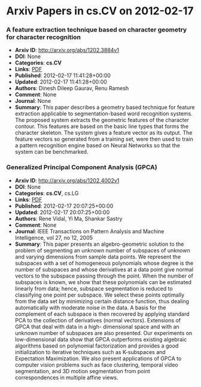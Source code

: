 # Arxiv Papers in cs.CV on 2012-02-17
### A feature extraction technique based on character geometry for character recognition
- **Arxiv ID**: http://arxiv.org/abs/1202.3884v1
- **DOI**: None
- **Categories**: **cs.CV**
- **Links**: [PDF](http://arxiv.org/pdf/1202.3884v1)
- **Published**: 2012-02-17 11:41:28+00:00
- **Updated**: 2012-02-17 11:41:28+00:00
- **Authors**: Dinesh Dileep Gaurav, Renu Ramesh
- **Comment**: None
- **Journal**: None
- **Summary**: This paper describes a geometry based technique for feature extraction applicable to segmentation-based word recognition systems. The proposed system extracts the geometric features of the character contour. This features are based on the basic line types that forms the character skeleton. The system gives a feature vector as its output. The feature vectors so generated from a training set, were then used to train a pattern recognition engine based on Neural Networks so that the system can be benchmarked.



### Generalized Principal Component Analysis (GPCA)
- **Arxiv ID**: http://arxiv.org/abs/1202.4002v1
- **DOI**: None
- **Categories**: **cs.CV**, cs.LG
- **Links**: [PDF](http://arxiv.org/pdf/1202.4002v1)
- **Published**: 2012-02-17 20:07:25+00:00
- **Updated**: 2012-02-17 20:07:25+00:00
- **Authors**: Rene Vidal, Yi Ma, Shankar Sastry
- **Comment**: None
- **Journal**: IEEE Transactions on Pattern Analysis and Machine Intelligence,
  vol 27, no 12, 2005
- **Summary**: This paper presents an algebro-geometric solution to the problem of segmenting an unknown number of subspaces of unknown and varying dimensions from sample data points. We represent the subspaces with a set of homogeneous polynomials whose degree is the number of subspaces and whose derivatives at a data point give normal vectors to the subspace passing through the point. When the number of subspaces is known, we show that these polynomials can be estimated linearly from data; hence, subspace segmentation is reduced to classifying one point per subspace. We select these points optimally from the data set by minimizing certain distance function, thus dealing automatically with moderate noise in the data. A basis for the complement of each subspace is then recovered by applying standard PCA to the collection of derivatives (normal vectors). Extensions of GPCA that deal with data in a high- dimensional space and with an unknown number of subspaces are also presented. Our experiments on low-dimensional data show that GPCA outperforms existing algebraic algorithms based on polynomial factorization and provides a good initialization to iterative techniques such as K-subspaces and Expectation Maximization. We also present applications of GPCA to computer vision problems such as face clustering, temporal video segmentation, and 3D motion segmentation from point correspondences in multiple affine views.



